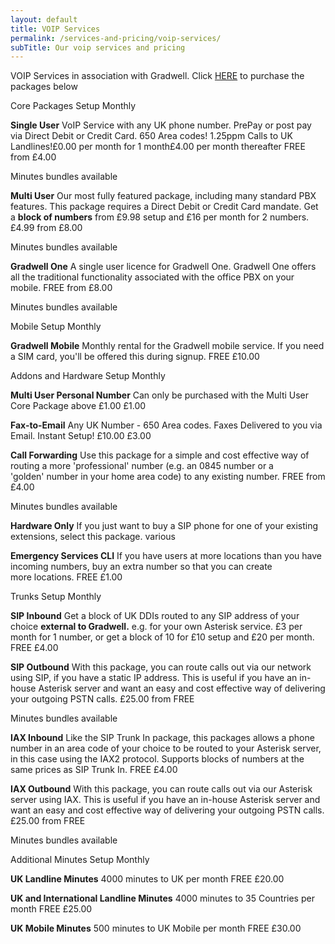 ```yaml
---
layout: default
title: VOIP Services
permalink: /services-and-pricing/voip-services/
subTitle: Our voip services and pricing
---
```


VOIP Services in association with Gradwell. Click [HERE](http://flamelily.voip-system.net/register/signup) to purchase the packages below 

Core Packages Setup Monthly

**Single User**
VoIP Service with any UK phone number. PrePay or post pay via Direct Debit or Credit Card. 650 Area codes! 1.25ppm Calls to UK Landlines!£0.00 per month for 1 month£4.00 per month thereafter
FREE
from £4.00

Minutes bundles available

**Multi User**
Our most fully featured package, including many standard PBX features. This package requires a Direct Debit or Credit Card mandate. Get a **block of numbers** from £9.98 setup and £16 per month for 2 numbers.
£4.99
from £8.00

Minutes bundles available

**Gradwell One**
A single user licence for Gradwell One. Gradwell One offers all the traditional functionality associated with the office PBX on your mobile.
FREE
from £8.00

Minutes bundles available

Mobile Setup Monthly

**Gradwell Mobile**
Monthly rental for the Gradwell mobile service. If you need a SIM card, you'll be offered this during signup.
FREE
£10.00

Addons and Hardware Setup Monthly

**Multi User Personal Number**
Can only be purchased with the Multi User Core Package above
£1.00
£1.00

**Fax-to-Email**
Any UK Number - 650 Area codes. Faxes Delivered to you via Email. Instant Setup!
£10.00
£3.00

**Call Forwarding**
Use this package for a simple and cost effective way of routing a more 'professional' number (e.g. an 0845 number or a 'golden' number in your home area code) to any existing number.
FREE
from £4.00

Minutes bundles available

**Hardware Only**
If you just want to buy a SIP phone for one of your existing extensions, select this package.
various

**Emergency Services CLI**
If you have users at more locations than you have incoming numbers, buy an extra number so that you can create more locations.
FREE
£1.00

Trunks Setup Monthly

**SIP Inbound**
Get a block of UK DDIs routed to any SIP address of your choice **external to Gradwell.** e.g. for your own Asterisk service. £3 per month for 1 number, or get a block of 10 for £10 setup and £20 per month.
FREE
£4.00

**SIP Outbound**
With this package, you can route calls out via our network using SIP, if you have a static IP address. This is useful if you have an in-house Asterisk server and want an easy and cost effective way of delivering your outgoing PSTN calls.
£25.00
from FREE

Minutes bundles available

**IAX Inbound**
Like the SIP Trunk In package, this packages allows a phone number in an area code of your choice to be routed to your Asterisk server, in this case using the IAX2 protocol. Supports blocks of numbers at the same prices as SIP Trunk In.
FREE
£4.00

**IAX Outbound**
With this package, you can route calls out via our Asterisk server using IAX. This is useful if you have an in-house Asterisk server and want an easy and cost effective way of delivering your outgoing PSTN calls.
£25.00
from FREE

Minutes bundles available

Additional Minutes Setup Monthly

**UK Landline Minutes**
4000 minutes to UK per month
FREE
£20.00

**UK and International Landline Minutes**
4000 minutes to 35 Countries per month
FREE
£25.00

**UK Mobile Minutes**
500 minutes to UK Mobile per month
FREE
£30.00